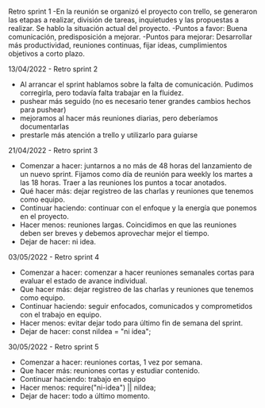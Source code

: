Retro sprint 1
-En la reunión se organizó el proyecto con trello, se generaron las etapas a realizar, división de tareas, inquietudes y las propuestas a realizar.  Se hablo la situación actual del proyecto.
-Puntos a favor: Buena comunicación, predisposición a mejorar.
-Puntos para mejorar: Desarrollar más productividad, reuniones continuas, fijar ideas, cumplimientos objetivos a corto plazo.


13/04/2022 - Retro sprint 2
- Al arrancar el sprint hablamos sobre la falta de comunicación. Pudimos corregirla, pero todavía falta trabajar en la fluidez.
- pushear más seguido (no es necesario tener grandes cambios hechos para pushear)
- mejoramos al hacer más reuniones diarias, pero deberíamos documentarlas
- prestarle más atención a trello y utilizarlo para guiarse


21/04/2022 - Retro sprint 3 
- Comenzar a hacer: juntarnos a no más de 48 horas del lanzamiento de un nuevo sprint.
Fijamos como día de reunión para weekly los martes a las 18 horas.
Traer a las reuniones los puntos a tocar anotados.
- Qué hacer más: dejar registreo de las charlas y reuniones que tenemos como equipo.
- Continuar haciendo: continuar con el enfoque y la energía que ponemos en el proyecto.
- Hacer menos: reuniones largas. Coincidimos en que las reuniones deben ser breves y debemos aprovechar mejor el tiempo.
- Dejar de hacer: ni idea.


03/05/2022 - Retro sprint 4
- Comenzar a hacer: comenzar a hacer reuniones semanales cortas para evaluar el estado de avance individual.
- Que hacer más: dejar registreo de las charlas y reuniones que tenemos como equipo.
- Continuar haciendo: seguir enfocados, comunicados y comprometidos con el trabajo en equipo.
- Hacer menos: evitar dejar todo para último fin de semana del sprint.
- Dejar de hacer: const niIdea = "ni idea";


30/05/2022 - Retro sprint 5
- Comenzar a hacer: reuniones cortas, 1 vez por semana.
- Que hacer más: reuniones cortas y estudiar contenido.
- Continuar haciendo: trabajo en equipo
- Hacer menos: require("ni-idea") || niIdea;
- Dejar de hacer: todo a último momento.

